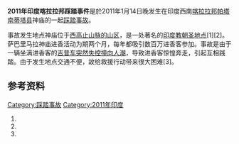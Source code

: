 **2011年印度喀拉拉邦踩踏事件**是於2011年1月14日晚发生在印度西南[喀拉拉邦](../Page/喀拉拉邦.md "wikilink")[帕塔南蒂塔县](../Page/帕塔南蒂塔县.md "wikilink")神庙的一起[踩踏事故](../Page/踩踏事故.md "wikilink")。

事故发生地点神庙位于[西高止山脉的山区](../Page/西高止山脉.md "wikilink")，是一处著名的[印度教朝圣地点](../Page/印度教.md "wikilink")\[1\]\[2\]。萨巴里马拉神庙进香活动为期两个月，每年都吸引数百万进香客参加。事故是由于一辆坐满进香客的[吉普车突然失控撞向人潮](../Page/吉普车.md "wikilink")，导致进香客惊惶奔走，引起互相践踏。由于发生地点交通不便，故给救援行动带来很大困难\[3\]。

## 参考资料

[Category:踩踏事故](https://zh.wikipedia.org/wiki/Category:踩踏事故 "wikilink")
[Category:2011年印度](https://zh.wikipedia.org/wiki/Category:2011年印度 "wikilink")

1.
2.
3.